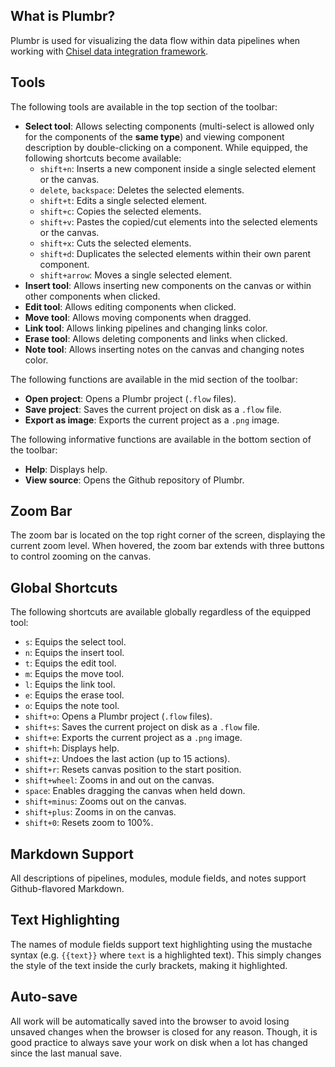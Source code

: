 ## What is Plumbr?

Plumbr is used for visualizing the data flow within data pipelines when working with [Chisel data integration framework](https://chiselpowered.com).

## Tools

The following tools are available in the top section of the toolbar:
  - **Select tool**: Allows selecting components (multi-select is allowed only for the components of the **same type**) and viewing component description by double-clicking on a component. While equipped, the following shortcuts become available:
    - `shift+n`: Inserts a new component inside a single selected element or the canvas.
    - `delete`, `backspace`: Deletes the selected elements.
    - `shift+t`: Edits a single selected element.
    - `shift+c`: Copies the selected elements.
    - `shift+v`: Pastes the copied/cut elements into the selected elements or the canvas.
    - `shift+x`: Cuts the selected elements.
    - `shift+d`: Duplicates the selected elements within their own parent component.
    - `shift+arrow`: Moves a single selected element.
  - **Insert tool**: Allows inserting new components on the canvas or within other components when clicked.
  - **Edit tool**: Allows editing components when clicked.
  - **Move tool**: Allows moving components when dragged.
  - **Link tool**: Allows linking pipelines and changing links color.
  - **Erase tool**: Allows deleting components and links when clicked.
  - **Note tool**: Allows inserting notes on the canvas and changing notes color.

The following functions are available in the mid section of the toolbar:
  - **Open project**: Opens a Plumbr project (`.flow` files).
  - **Save project**: Saves the current project on disk as a `.flow` file.
  - **Export as image**: Exports the current project as a `.png` image.

The following informative functions are available in the bottom section of the toolbar:
  - **Help**: Displays help.
  - **View source**: Opens the Github repository of Plumbr.

## Zoom Bar

The zoom bar is located on the top right corner of the screen, displaying the current zoom level. When hovered, the zoom bar extends with three buttons to control zooming on the canvas.

## Global Shortcuts

The following shortcuts are available globally regardless of the equipped tool:
  - `s`: Equips the select tool.
  - `n`: Equips the insert tool.
  - `t`: Equips the edit tool.
  - `m`: Equips the move tool.
  - `l`: Equips the link tool.
  - `e`: Equips the erase tool.
  - `o`: Equips the note tool.
  - `shift+o`: Opens a Plumbr project (`.flow` files).
  - `shift+s`: Saves the current project on disk as a `.flow` file.
  - `shift+e`: Exports the current project as a `.png` image.
  - `shift+h`: Displays help.
  - `shift+z`: Undoes the last action (up to 15 actions).
  - `shift+r`: Resets canvas position to the start position.
  - `shift+wheel`: Zooms in and out on the canvas.
  - `space`: Enables dragging the canvas when held down.
  - `shift+minus`: Zooms out on the canvas.
  - `shift+plus`: Zooms in on the canvas.
  - `shift+0`: Resets zoom to 100%.

## Markdown Support

All descriptions of pipelines, modules, module fields, and notes support Github-flavored Markdown.

## Text Highlighting

The names of module fields support text highlighting using the mustache syntax (e.g. `{{text}}` where `text` is a highlighted text). This simply changes the style of the text inside the curly brackets, making it highlighted.

## Auto-save

All work will be automatically saved into the browser to avoid losing unsaved changes when the browser is closed for any reason. Though, it is good practice to always save your work on disk when a lot has changed since the last manual save.
